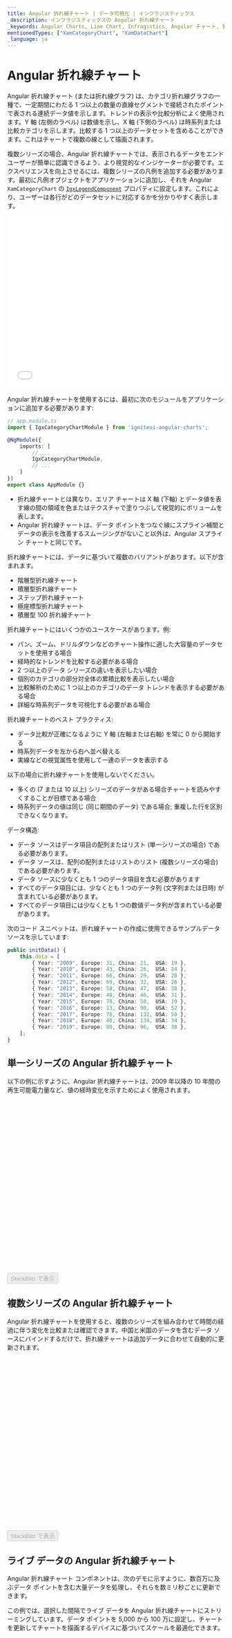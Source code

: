 ```yaml
---
title: Angular 折れ線チャート | データ可視化 | インフラジスティックス
_description: インフラジスティックスの Angular 折れ線チャート
_keywords: Angular Charts, Line Chart, Infragistics, Angular チャート, 折れ線チャート, インフラジスティックス
mentionedTypes: ["XamCategoryChart", "XamDataChart"]
_language: ja
---
```


# Angular 折れ線チャート

Angular 折れ線チャート (または折れ線グラフ) は、カテゴリ折れ線グラフの一種で、一定期間にわたる 1 つ以上の数量の直線セグメントで接続されたポイントで表される連続データ値を示します。トレンドの表示や比較分析によく使用されます。Y 軸 (左側のラベル) は数値を示し、X 軸 (下側のラベル) は時系列または比較カテゴリを示します。比較する 1 つ以上のデータセットを含めることができます。これはチャートで複数の線として描画されます。

複数シリーズの場合、Angular 折れ線チャートでは、表示されるデータをエンド ユーザーが簡単に認識できるよう、より視覚的なインジケーターが必要です。エクスペリエンスを向上させるには、複数シリーズの凡例を追加する必要があります。最初に凡例オブジェクトをアプリケーションに追加し、それを Angular `XamCategoryChart` の [`IgxLegendComponent`]({environment:dvApiBaseUrl}/products/ignite-ui-angular/api/docs/typescript/latest/classes/igxlegendcomponent.html) プロパティに設定します。これにより、ユーザーは各行がどのデータセットに対応するかを分かりやすく表示します。

<div class="sample-container loading" style="height: 400px">
    <iframe id="cc-chart-with-legend" src='{environment:dvDemosBaseUrl}/charts/category-chart-line-chart-with-legend' width="100%" height="100%" seamless frameBorder="0" onload="onXPlatSampleIframeContentLoaded(this);" alt="凡例付きの Angular 折れ線チャート"></iframe>
</div>

<div class="divider--half"></div>

Angular 折れ線チャートを使用するには、最初に次のモジュールをアプリケーションに追加する必要があります:

<!-- Angular -->

```ts
// app.module.ts
import { IgxCategoryChartModule } from 'igniteui-angular-charts';

@NgModule({
    imports: [
        // ...
        IgxCategoryChartModule,
        // ...
    ]
})
export class AppModule {}
```

<!-- end: Angular -->

-   折れ線チャートとは異なり、エリア チャートは X 軸 (下軸) とデータ値を表す線の間の領域を色またはテクスチャで塗りつぶして視覚的にボリュームを表します。
-   Angular 折れ線チャートは、データ ポイントをつなぐ線にスプライン補間とデータの表示を改善するスムージングがないこと以外は、Angular スプライン チャートと同じです。

折れ線チャートには、データに基づいて複数のバリアントがあります。以下が含まれます。

-   階層型折れ線チャート
-   積層型折れ線チャート
-   ステップ折れ線チャート
-   極座標型折れ線チャート
-   積層型 100 折れ線チャート

折れ線チャートにはいくつかのユースケースがあります。例:

-   パン、ズーム、ドリルダウンなどのチャート操作に適した大容量のデータセットを使用する場合
-   経時的なトレンドを比較する必要がある場合
-   2 つ以上のデータ シリーズの違いを表示したい場合
-   個別のカテゴリの部分対全体の累積比較を表示したい場合
-   比較解析のために 1 つ以上のカテゴリのデータ トレンドを表示する必要がある場合
-   詳細な時系列データを可視化する必要がある場合

折れ線チャートのベスト プラクティス:

-   データ比較が正確になるように Y 軸 (左軸または右軸) を常に 0 から開始する
-   時系列データを左から右へ並べ替える
-   実線などの視覚属性を使用して一連のデータを表示する

以下の場合に折れ線チャートを使用しないでください。

-   多くの (7 または 10 以上) シリーズのデータがある場合チャートを読みやすくすることが目標である場合
-   時系列データの値は同じ (同じ期間のデータ) である場合; 重複した行を区別できなくなります。

データ構造:

-   データ ソースはデータ項目の配列またはリスト (単一シリーズの場合) である必要があります。
-   データ ソースは、配列の配列またはリストのリスト (複数シリーズの場合) である必要があります。
-   データ ソースに少なくとも 1 つのデータ項目を含む必要があります
-   すべてのデータ項目には、少なくとも 1 つのデータ列 (文字列または日時) が含まれている必要があります。
-   すべてのデータ項目には少なくとも 1 つの数値データ列が含まれている必要があります。

次のコード スニペットは、折れ線チャートの作成に使用できるサンプルデータ ソースを示しています:

```ts
public initData() {
    this.data = [
        { Year: "2009", Europe: 31, China: 21,  USA: 19 },
        { Year: "2010", Europe: 43, China: 26,  USA: 24 },
        { Year: "2011", Europe: 66, China: 29,  USA: 28 },
        { Year: "2012", Europe: 69, China: 32,  USA: 26 },
        { Year: "2013", Europe: 58, China: 47,  USA: 38 },
        { Year: "2014", Europe: 40, China: 46,  USA: 31 },
        { Year: "2015", Europe: 78, China: 50,  USA: 19 },
        { Year: "2016", Europe: 13, China: 90,  USA: 52 },
        { Year: "2017", Europe: 78, China: 132, USA: 50 },
        { Year: "2018", Europe: 40, China: 134, USA: 34 },
        { Year: "2019", Europe: 80, China: 96,  USA: 38 },
    ];
}
```

## 単一シリーズの Angular 折れ線チャート

以下の例に示すように、Angular 折れ線チャートは、2009 年以降の 10 年間の再生可能電力量など、値の経時変化を示すためによく使用されます。

<div class="sample-container loading" style="height: 400px">
    <iframe id="cc-single-source" data-src='{environment:dvDemosBaseUrl}/charts/category-chart-line-chart-single-source' width="100%" height="100%" seamless frameBorder="0" class="lazyload" alt="単一ソースの Angular 折れ線チャート"></iframe>
</div>
<div>
    <button data-localize="stackblitz" disabled class="stackblitz-btn" data-iframe-id="category-chart-line-chart-single-source-iframe" data-demos-base-url="{environment:dvDemosBaseUrl}">StackBlitz で表示
    </button>


</div>

<div class="divider--half"></div>

## 複数シリーズの Angular 折れ線チャート

Angular 折れ線チャートを使用すると、複数のシリーズを組み合わせて時間の経過に伴う変化を比較または確認できます。中国と米国のデータを含むデータ ソースにバインドするだけで、折れ線チャートは追加データに合わせて自動的に更新されます。

<div class="sample-container loading" style="height: 400px">
    <iframe id="cc-multiple-sources" data-src='{environment:dvDemosBaseUrl}/charts/category-chart-line-chart-multiple-sources' width="100%" height="100%" seamless frameBorder="0" class="lazyload" alt="複数シリーズの Angular 折れ線チャート"></iframe>
</div>
<div>
    <button data-localize="stackblitz" disabled class="stackblitz-btn" data-iframe-id="category-chart-line-chart-multiple-sources'-iframe" data-demos-base-url="{environment:dvDemosBaseUrl}">StackBlitz で表示
    </button>


</div>

<div class="divider--half"></div>

## ライブ データの Angular 折れ線チャート

Angular 折れ線チャート コンポネントは、次のデモに示すように、数百万に及ぶデータ ポイントを含む大量データを処理し、それらを数ミリ秒ごとに更新できます。

この例では、選択した間隔でライブ データを Angular 折れ線チャートにストリーミングしています。データ ポイントを 5,000 から 100 万に設定し、チャートを更新してチャートを描画するデバイスに基づいてスケールを最適化できます。

<div class="sample-container loading" style="height: 400px">
    <iframe id="cc-high-frequency" data-src='{environment:dvDemosBaseUrl}/charts/category-chart-high-frequency' width="100%" height="100%" seamless frameBorder="0" class="lazyload" alt="ライブ データの Angular 折れ線チャートの例"></iframe>
</div>
<div>
    <button data-localize="stackblitz" disabled class="stackblitz-btn" data-iframe-id="category-chart-high-frequency-iframe" data-demos-base-url="{environment:dvDemosBaseUrl}">StackBlitz で表示
    </button>


</div>

<div class="divider--half"></div>

## Angular 折れ線チャートのスタイル設定

チャートを設定したら、線の色の変更、凡例のフォント ファミリの変更、[`ChartTitle`]({environment:dvApiBaseUrl}/products/ignite-ui-angular/api/docs/typescript/latest/classes/charttitle.html) のサイズの増加など読みやすくするためにスタイル設定をカスタマイズできます。

<div class="sample-container loading" style="height: 400px">
    <iframe id="cc-chart-styling" data-src='{environment:dvDemosBaseUrl}/charts/category-chart-line-chart-styling' width="100%" height="100%" seamless frameBorder="0" class="lazyload" alt="Angular 折れ線チャートのスタイル設定"></iframe>
</div>
   <button data-localize="stackblitz" disabled class="stackblitz-btn" data-iframe-id="category-chart-line-chart-styling-iframe" data-demos-base-url="{environment:dvDemosBaseUrl}">StackBlitz で表示
    </button>


<div class="divider--half"></div>

<!-- ## Additional Resources

- [Series Animations](chart-features-animations.md)
- [Series Annotations](chart-features-annotations.md)
- [Series Highlighting](chart-features-highlighting.md)
- [Series Markers](chart-features-markers.md)
- [Series Tooltips](chart-features-tooltips.md)
- [Series Trendlines](chart-features-trendlines.md) -->

<!-- TODO list API links used in this topic 
## API Members
- `XamCategoryChart`
- `ChartType`
- `ItemsSource`
- `Legend`
-->
